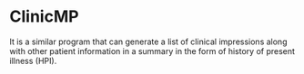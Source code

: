# ClinicMP
It is a similar program that can generate a list of clinical impressions along with other patient information in a summary in the form of history of present illness (HPI).

